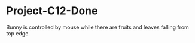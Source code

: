 # Project-C12-Done
Bunny is controlled by mouse while there are fruits and leaves falling from top edge. 
